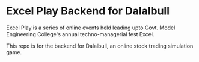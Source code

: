 # Excel Play Backend for Dalalbull
Excel Play is a series of online events held leading upto Govt. Model Engineering College's annual techno-managerial fest Excel.

This repo is for the backend for Dalalbull, an online stock trading simulation game.
